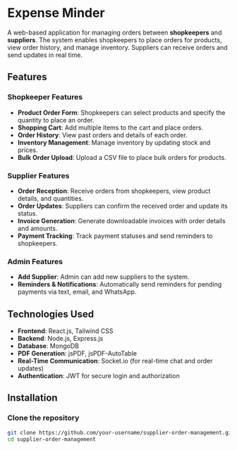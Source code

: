 # Expense Minder

A web-based application for managing orders between **shopkeepers** and **suppliers**. The system enables shopkeepers to place orders for products, view order history, and manage inventory. Suppliers can receive orders and send updates in real time.

## Features

### Shopkeeper Features
- **Product Order Form**: Shopkeepers can select products and specify the quantity to place an order.
- **Shopping Cart**: Add multiple items to the cart and place orders.
- **Order History**: View past orders and details of each order.
- **Inventory Management**: Manage inventory by updating stock and prices.
- **Bulk Order Upload**: Upload a CSV file to place bulk orders for products.

### Supplier Features
- **Order Reception**: Receive orders from shopkeepers, view product details, and quantities.
- **Order Updates**: Suppliers can confirm the received order and update its status.
- **Invoice Generation**: Generate downloadable invoices with order details and amounts.
- **Payment Tracking**: Track payment statuses and send reminders to shopkeepers.

### Admin Features
- **Add Supplier**: Admin can add new suppliers to the system.
- **Reminders & Notifications**: Automatically send reminders for pending payments via text, email, and WhatsApp.

## Technologies Used
- **Frontend**: React.js, Tailwind CSS
- **Backend**: Node.js, Express.js
- **Database**: MongoDB
- **PDF Generation**: jsPDF, jsPDF-AutoTable
- **Real-Time Communication**: Socket.io (for real-time chat and order updates)
- **Authentication**: JWT for secure login and authorization

## Installation

### Clone the repository
```bash
git clone https://github.com/your-username/supplier-order-management.git
cd supplier-order-management

